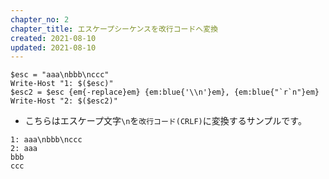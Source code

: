 ```yaml
---
chapter_no: 2
chapter_title: エスケープシーケンスを改行コードへ変換
created: 2021-08-10
updated: 2021-08-10
---
```

```
$esc = "aaa\nbbb\nccc"
Write-Host "1: $($esc)"
$esc2 = $esc {em{-replace}em} {em:blue{'\\n'}em}, {em:blue{"`r`n"}em}
Write-Host "2: $($esc2)"
```
- こちらはエスケープ文字`\n`を`改行コード(CRLF)`に変換するサンプルです。
```output:出力結果
1: aaa\nbbb\nccc
2: aaa
bbb
ccc
```